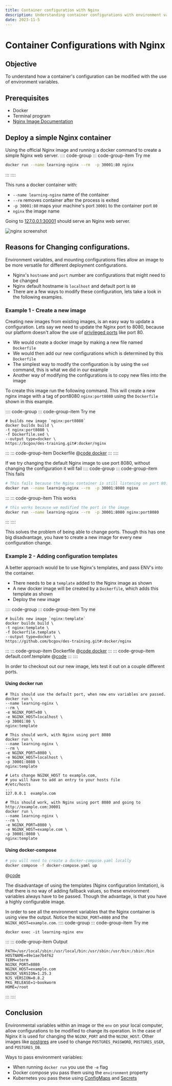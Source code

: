 ```yaml
---
title: Container configuration with Nginx
description: Understanding container configurations with environment variables.
date: 2023-11-5
---
```


# Container Configurations with Nginx
## Objective
To understand how a container's configuration can be modified with the use of environment variables.  

## Prerequisites
- Docker
- Terminal program
- [Nginx Image Documentation](https://hub.docker.com/_/nginx)


## Deploy a simple Nginx container
Using the official Nginx image and running a docker command to create a simple Nginx web server.
:::: code-group
::: code-group-item Try me
```sh
docker run --name learning-nginx --rm  -p 30001:80 nginx
```
:::
::::

This runs a docker container with:
- `--name learning-nginx` name of the container
- `--rm` removes container after the process is exited
- `-p 30001:80` maps your machine's port `30001` to the container port `80`
- `nginx` the image name

Going to [127.0.0.1:30001](http://127.0.0.1:30001) should serve an Nginx web server.

![nginx screenshot](/des-training/images/nginx-docker-run.png)

## Reasons for Changing configurations.
Environment variables, and mounting configurations files allow an image to be more versatile for different deployment configurations.
- Nginx's `hostname` and `port` number are configurations that might need to be changed
- Nginx default hostname is `localhost` and default port is `80`
- There are a few ways to modify these configuration, lets take a look in the following examples.

### Example 1 - Create a new image
Creating new images from existing images, is an easy way to update a configuration.
Lets say we need to update the Nginx port to 8080, because our platform doesn't allow the use of [privileged ports](https://www.w3.org/Daemon/User/Installation/PrivilegedPorts.html) like port 80.
- We would create a docker image by making a new file named `Dockerfile`
- We would then add our new configurations which is determined by this `Dockerfile`
- The simplest way to modify the configuration is by using the `sed` command, this is what we did in our example
- Another way of modifying the configurations is to copy new files into the image



To create this image run the following command.  This will create a new nginx image with a tag of port8080 `nginx:port8080` using the `Dockerfile` shown in this example.

:::: code-group
::: code-group-item Try me
```sh:no-line-numbers
# builds new image `nginx:port8080`
docker buildx build \
-t nginx:port8080 \
-f Dockerfile.sed \
--output type=docker \
https://bcgov/des-training.git#:docker/nginx
```
:::
::: code-group-item Dockerfile
@[code docker](../../../../docker/nginx/Dockerfile.sed)
:::
::::

If we try changing the default Nginx image to use port 8080, without changing the configuration it will fail
:::: code-group
::: code-group-item This fails 
```sh
# This fails because the Nginx container is still listening on port 80.
docker run --name learning-nginx --rm  -p 30001:8080 nginx
```
:::
::: code-group-item This works
```sh
# this works because we modified the port in the image
docker run --name learning-nginx --rm  -p 30001:8080 nginx:port8080
```
:::
::::

This solves the problem of being able to change ports. Though this has one big disadvantage, you have to create a new image for every new configuration change.

### Example 2 - Adding configuration templates

A better approach would be to use Nginx's templates, and pass ENV's into the container.
- There needs to be a `template` added to the Nginx image as shown
- A new docker image will be created by a `Dockerfile`, which adds this template as shown
- Deploy the new image

:::: code-group
::: code-group-item Try me
```sh:no-line-numbers
# builds new image `nginx:template`
docker buildx build \
-t nginx:template \
-f Dockerfile.template \
--output type=docker \
https://github.com/bcgov/des-training.git#:docker/nginx
```
::: 
::: code-group-item Dockerfile
@[code docker](../../../../docker/nginx/Dockerfile.template)
:::
::: code-group-item default.conf.template
@[code](../../../../docker/nginx/default.conf.template)
:::
::::

In order to checkout out our new image, lets test it out on a couple different ports.
#### Using docker run
```sh:no-line-numbers
# This should use the default port, when new env variables are passed.
docker run \
--name learning-nginx \
--rm \
-e NGINX_PORT=80 \
-e NGINX_HOST=localhost \
-p 30001:80 \
nginx:template

# This should work, with Nginx using port 8080
docker run \
--name learning-nginx \
--rm \
-e NGINX_PORT=8080 \
-e NGINX_HOST=localhost \
-p 30001:8080 \
nginx:template

# Lets change NGINX_HOST to example.com, 
# you will have to add an entry to your hosts file
#/etc/hosts
...
127.0.0.1  example.com

# This should work, with Nginx using port 8080 and going to http://example.com:30001
docker run \
--name learning-nginx \
--rm \
-e NGINX_PORT=8080 \
-e NGINX_HOST=example.com \
-p 30001:8080 \
nginx:template
```
#### Using docker-compose
```sh
# you will need to create a docker-compose.yaml locally
docker compose -f docker-compose.yaml up
```
@[code](../../../../docker/nginx/docker-compose.yaml)

The disadvantage of using the templates (Nginx configuration limitation), is that there is no way of adding fallback values, so these environment variables always have to be passed.  Though the advantage, is that you have a highly configurable image.


In order to see all the environment variables that the Nginx container is using view the output.  Notice the `NGINX_PORT=8080` and the `NGINX_HOST=example.com`.
:::: code-group
::: code-group-item Try me
 ```sh{2}:no-line-numbers
docker exec -it learning-nginx env
```
:::
::: code-group-item Output
```sh{4,5}:no-line-numbers
PATH=/usr/local/sbin:/usr/local/bin:/usr/sbin:/usr/bin:/sbin:/bin
HOSTNAME=49e1ae7b4f62
TERM=xterm
NGINX_PORT=8080
NGINX_HOST=example.com
NGINX_VERSION=1.25.3
NJS_VERSION=0.8.2
PKG_RELEASE=1~bookworm
HOME=/root
```
:::
::::

## Conclusion
Environmental variables within an image or the `env` on your local computer, allow configurations to be modified to change its operation.  In the case of Nginx it is used for changing the `NGINX_PORT` and the `NGINX_HOST`.  Other images like [postgres](https://hub.docker.com/_/postgres) are used to change `POSTGRES_PASSWORD`, `POSTGRES_USER`, and `POSTGRES_DB`.

Ways to pass environment variables:
- When running `docker run` you use the `-e` flag 
- Docker compose you pass them using the `environment` property
- Kubernetes you pass these using [ConfigMaps](https://kubernetes.io/docs/concepts/configuration/configmap/) and [Secrets](https://kubernetes.io/docs/concepts/configuration/secret/)

